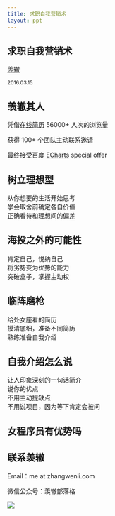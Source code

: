 ```yaml
---
title: 求职自我营销术
layout: ppt
---
```


<section>

# 求职自我营销术

<a href="http://zhangwenli.com" target="_blank">羡辙</a>

<small>2016.03.15</small>

</section>



<section>

## 羡辙其人

凭借[在线简历](zhangwenli.com/cv) 56000+ 人次的浏览量

获得 100+ 个团队主动联系邀请

最终接受百度 [ECharts](http://echarts.baidu.com) special offer

</section>



<section>

## 树立理想型

<div class="fragment">
从你想要的生活开始思考
</div>
<div class="fragment">
学会取舍前确定各自价值
</div>
<div class="fragment">
正确看待和理想间的偏差
</div>

</section>



<section>

## 海投之外的可能性
<div class="fragment">
肯定自己，悦纳自己
</div>
<div class="fragment">
将劣势变为优势的能力
</div>
<div class="fragment">
突破盒子，掌握主动权
</div>

</section>



<section>

## 临阵磨枪
<div class="fragment">
给处女座看的简历
</div>
<div class="fragment">
摸清底细，准备不同简历
</div>
<div class="fragment">
熟练准备自我介绍
</div>

</section>



<section>

## 自我介绍怎么说
<div class="fragment">
让人印象深刻的一句话简介
</div>
<div class="fragment">
说你的优点
</div>
<div class="fragment">
不用主动提缺点
</div>
<div class="fragment">
不用说项目，因为等下肯定会被问
</div>

</section>



<section>

## 女程序员有优势吗

</section>


<section>

## 联系羡辙

Email：me at zhangwenli.com

微信公众号：羡辙部落格

<img src="{{ site.url }}/img/gongzhonghao.jpg" />

</section>
